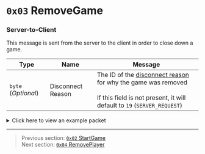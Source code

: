 # `0x03` RemoveGame

### Server-to-Client

This message is sent from the server to the client in order to close down a game.

| Type | Name | Message |
| --- | --- | --- |
| `byte` (*Optional*) | Disconnect Reason | The ID of the [disconnect reason](../01_packet_structure/06_enums.md#disconnectreason) for why the game was removed<br><br>If this field is not present, it will default to `19` (`SERVER_REQUEST`) |

<details>
    <summary>Click here to view an example packet</summary>

```
01        # Reliable packet
00f6      # Nonce
000003    # Hazel message (tag of 0x03 = RemoveGame)
```
</details>

---

> Previous section: [`0x02` StartGame](02_startgame.md)<br>
> Next section: [`0x04` RemovePlayer](04_removeplayer.md)
